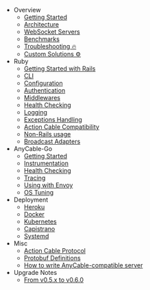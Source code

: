 <!-- markdownlint-disable -->

* Overview
  * [Getting Started](/getting_started.md)
  * [Architecture](/architecture.md)
  * [WebSocket Servers](/websocket_servers.md)
  * [Benchmarks](/benchmarks.md)
  * [Troubleshooting 🔥](/troubleshooting.md)
  * [Custom Solutions ⚙️](/custom_solutions.md)
* Ruby
  * [Getting Started with Rails](/ruby/rails.md)
  * [CLI](/ruby/cli.md)
  * [Configuration](/ruby/configuration.md)
  * [Authentication](/ruby/authentication.md)
  * [Middlewares](/ruby/middlewares.md)
  * [Health Checking](/ruby/health_checking.md)
  * [Logging](/ruby/logging.md)
  * [Exceptions Handling](/ruby/exceptions.md)
  * [Action Cable Compatibility](/ruby/compatibility.md)
  * [Non-Rails usage](/ruby/non_rails.md)
  * [Broadcast Adapters](/ruby/broadcast_adapters.md)
* AnyCable-Go
  * [Getting Started](/anycable-go/getting_started.md)
  * [Instrumentation](/anycable-go/instrumentation.md)
  * [Health Checking](/anycable-go/health_checking.md)
  * [Tracing](/anycable-go/tracing.md)
  * [Using with Envoy](/anycable-go/envoy.md)
  * [OS Tuning](/anycable-go/os_tuning.md)
* Deployment
  * [Heroku](/deployment/heroku.md)
  * [Docker](/deployment/docker.md)
  * [Kubernetes](/deployment/kubernetes.md)
  * [Capistrano](/deployment/capistrano.md)
  * [Systemd](/deployment/systemd.md)
* Misc
  * [Action Cable Protocol](/misc/action_cable_protocol.md)
  * [Protobuf Definitions](/misc/rpc_proto.md)
  * [How to write AnyCable-compatible server](/misc/how_to_anycable_server.md)
* Upgrade Notes
  * [From v0.5.x to v0.6.0](/upgrade-notes/0_5_0_to_0_6_0.md)
